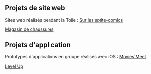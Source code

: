## Projets de site web

Sites web réalisés pendant la Toile :
[Sur les sprite-comics](https://sprite-comics.glitch.me/index.html)

[Magasin de chaussures](https://magasin-chassures-devoir.glitch.me/)

## Projets d'application

Prototypes d'applications en groupe réalisés avec iOS :
[Movies'Meet](https://www.youtube.com/watch?v=JFMPfjvC6kA)

[Level Up](https://www.youtube.com/watch?v=86GT1G2umaU)
